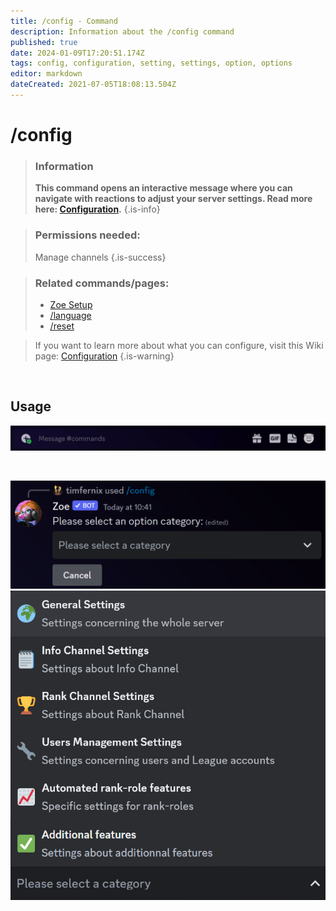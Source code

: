 ```yaml
---
title: /config - Command
description: Information about the /config command
published: true
date: 2024-01-09T17:20:51.174Z
tags: config, configuration, setting, settings, option, options
editor: markdown
dateCreated: 2021-07-05T18:08:13.504Z
---
```


# /config

>### Information
>**This command opens an interactive message where you can navigate with reactions to adjust your server settings. Read more here: [Configuration](/de/Zoe-Configuration/).**
>{.is-info}

>### Permissions needed:
>Manage channels
>{.is-success}

>### Related commands/pages:
>-   [Zoe Setup](/de/setup/)
>-   [/language](/en/commands/important/language/)
>-   [/reset](/en/commands/important/reset/)

>If you want to learn more about what you can configure, visit this Wiki page: [Configuration](/en/Zoe-Configuration/)
>{.is-warning}

<br>

## Usage

![en_config_command.gif](/en_/en_config_command.gif)

<br>


![en_config_1.png](/en_/en_config_1.png)
![configuration_choices.png](/configuration_choices.png)